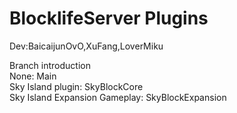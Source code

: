 # BlocklifeServer Plugins
Dev:BaicaijunOvO,XuFang,LoverMiku
  
Branch introduction  
None: Main  
Sky Island plugin: SkyBlockCore  
Sky Island Expansion Gameplay: SkyBlockExpansion
